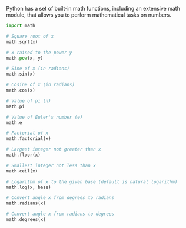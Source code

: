 Python has a set of built-in math functions, including an extensive math module, that allows you to perform mathematical tasks on numbers.

```python
import math

# Square root of x
math.sqrt(x)

# x raised to the power y
math.pow(x, y)

# Sine of x (in radians)
math.sin(x)

# Cosine of x (in radians)
math.cos(x)

# Value of pi (π)
math.pi

# Value of Euler's number (e)
math.e

# Factorial of x
math.factorial(x)

# Largest integer not greater than x
math.floor(x)

# Smallest integer not less than x
math.ceil(x)

# Logarithm of x to the given base (default is natural logarithm)
math.log(x, base)

# Convert angle x from degrees to radians
math.radians(x)

# Convert angle x from radians to degrees
math.degrees(x)
```